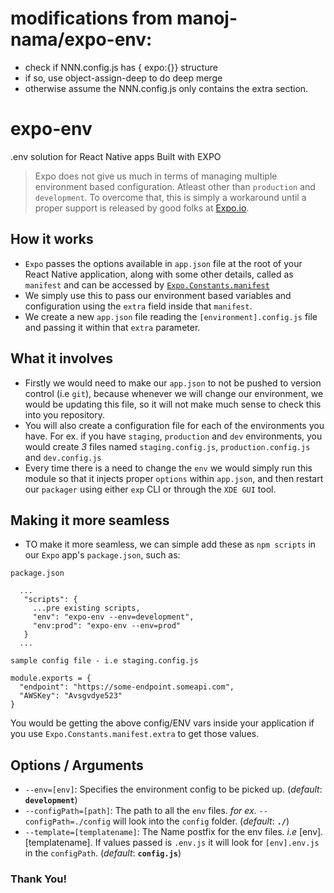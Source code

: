 # modifications from manoj-nama/expo-env:
- check if NNN.config.js has { expo:{}} structure
- if so, use object-assign-deep to do deep merge
- otherwise assume the NNN.config.js only contains the extra section.

# expo-env
.env solution for React Native apps Built with EXPO

> Expo does not give us much in terms of managing multiple environment based configuration. Atleast other than `production` and `development`. To overcome that, this is simply a workaround until a proper support is released by good folks at [Expo.io](https://expo.io).

## How it works
* `Expo` passes the options available in `app.json` file at the root of your React Native application, along with some other details, called as `manifest` and can be accessed by [`Expo.Constants.manifest`](https://docs.expo.io/versions/latest/sdk/constants.html#expoconstantsmanifest)
* We simply use this to pass our environment based variables and configuration using the `extra` field inside that `manifest`.
* We create a new `app.json` file reading the `[environment].config.js` file and passing it within that `extra` parameter.

## What it involves
* Firstly we would need to make our `app.json` to not be pushed to version control (i.e `git`), because whenever we will change our environment, we would be updating this file, so it will not make much sense to check this into you repository.
* You will also create a configuration file for each of the environments you have. For ex. if you have `staging`, `production` and `dev` environments, you would create *3* files named `staging.config.js`, `production.config.js` and `dev.config.js`
* Every time there is a need to change the `env` we would simply run this module so that it injects proper `options` within `app.json`, and then restart our `packager` using either `exp` CLI or through the `XDE GUI` tool.

## Making it more seamless
* TO make it more seamless, we can simple add these as `npm scripts` in our `Expo` app's `package.json`, such as:

`package.json`
```
  ...
   "scripts": {
     ...pre existing scripts,
     "env": "expo-env --env=development",
     "env:prod": "expo-env --env=prod"
   }
  ...
```


`sample config file - i.e staging.config.js`
```
module.exports = {
  "endpoint": "https://some-endpoint.someapi.com",
  "AWSKey": "Avsgvdye523"
}
```

You would be getting the above config/ENV vars inside your application if you use `Expo.Constants.manifest.extra` to get those values.

## Options / Arguments
* `--env=[env]`: Specifies the environment config to be picked up. (_default_: __`development`__)
* `--configPath=[path]`: The path to all the `env` files. _for ex._ `--configPath=./config` will look into the `config` folder. (_default_: __`./`__)
* `--template=[templatename]`: The Name postfix for the env files. _i.e_ [env].[templatename]. If values passed is `.env.js` it will look for `[env].env.js` in the `configPath`. (_default_: __`config.js`__)

### Thank You!